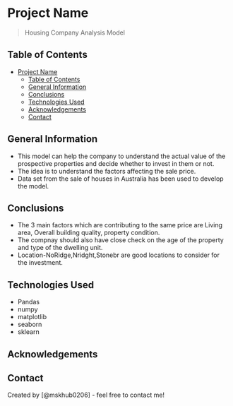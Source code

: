 # Project Name
> Housing Company Analysis Model


## Table of Contents
- [Project Name](#project-name)
  - [Table of Contents](#table-of-contents)
  - [General Information](#general-information)
  - [Conclusions](#conclusions)
  - [Technologies Used](#technologies-used)
  - [Acknowledgements](#acknowledgements)
  - [Contact](#contact)

<!-- You can include any other section that is pertinent to your problem -->

## General Information
- This model can help the company to understand the actual value of the prospective properties and decide whether to invest in them or not.
- The idea is to understand the factors affecting the sale price.
- Data set from the sale of houses in Australia has been used to develop the model.


## Conclusions
- The 3 main factors which are contributing to the same price are Living area, Overall building quality, property condition.
- The compnay should also have close check on the age of the property and type of the dwelling unit.
- Location-NoRidge,Nridght,Stonebr are good locations to consider for the investment.




## Technologies Used
- Pandas
- numpy
- matplotlib
- seaborn
- sklearn


## Acknowledgements



## Contact
Created by [@mskhub0206] - feel free to contact me!


<!-- Optional -->
<!-- ## License -->
<!-- This project is open source and available under the [... License](). -->

<!-- You don't have to include all sections - just the one's relevant to your project -->